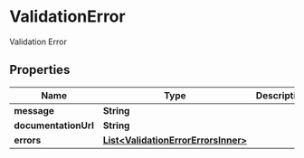 

# ValidationError

Validation Error

## Properties

| Name | Type | Description | Notes |
|------------ | ------------- | ------------- | -------------|
|**message** | **String** |  |  |
|**documentationUrl** | **String** |  |  |
|**errors** | [**List&lt;ValidationErrorErrorsInner&gt;**](ValidationErrorErrorsInner.md) |  |  [optional] |



